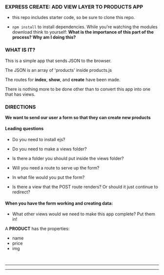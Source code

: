 ### EXPRESS CREATE: ADD VIEW LAYER TO PRODUCTS APP

* this repo includes starter code, so be sure to clone this repo.

* `npm install` to install dependencies. While you're watching the modules download think to yourself: **What is the importance of this part of the process? Why am I doing this?**



### WHAT IS IT?

This is a simple app that sends JSON to the browser.

The JSON is an array of 'products' inside products.js

The routes for **index**, **show**, and **create** have been made.

There is nothing more to be done other than to convert this app into one that has views.


### DIRECTIONS 

**We want to send our user a form so that they can create new products**

#### Leading questions

* Do you need to install ejs?

* Do you need to make a views folder?

* Is there a folder you should put inside the views folder?

* Will you need a route to serve up the form?

* In what file would you put the form?

* Is there a view that the POST route renders? Or should it just continue to redirect?

#### When you have the form working and creating data:

* What other views would we need to make this app complete? Put them in!


A **PRODUCT** has the properties:

* name
* price
* img

<br>
<hr>
<hr>



